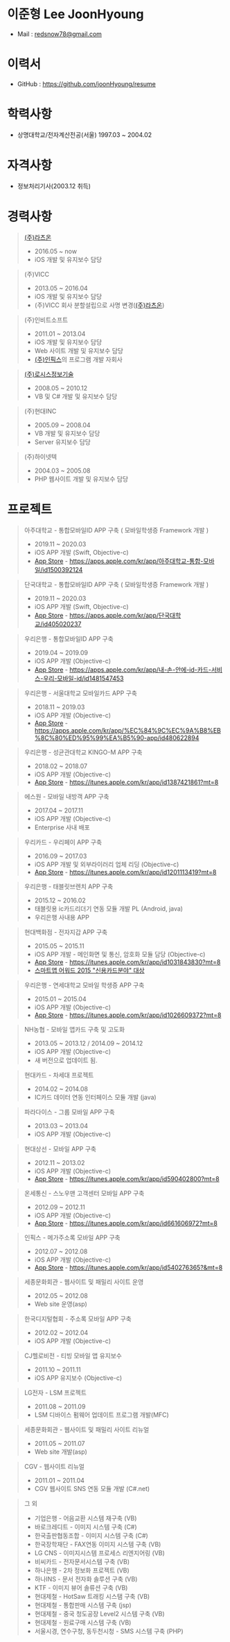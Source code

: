 # 이준형 Lee JoonHyoung 
* Mail : redsnow78@gmail.com

# 이력서
* GitHub : https://github.com/joonHyoung/resume

# 학력사항
* 상명대학교/전자계산전공(서울) 1997.03 ~ 2004.02

# 자격사항
* 정보처리기사(2003.12 취득)

# 경력사항
> [(주)라츠온](http://www.lots-on.co.kr)
>* 2016.05 ~ now
>* iOS 개발 및 유지보수 담당

> (주)VICC
>* 2013.05 ~ 2016.04
>* iOS 개발 및 유지보수 담당
>* (주)VICC 회사 분할설립으로 사명 변경([(주)라츠온](http://www.lots-on.co.kr))

> (주)인비트소프트
>* 2011.01 ~ 2013.04
>* iOS 개발 및 유지보수 담당
>* Web 사이트 개발 및 유지보수 담당
>* [(주)인픽스](http://www.inpix.com)의 프로그램 개발 자회사

> [(주)로시스정보기술](http://www.rosis.co.kr/)
>* 2008.05 ~ 2010.12
>* VB 및 C# 개발 및 유지보수 담당

> (주)현대INC
>* 2005.09 ~ 2008.04
>* VB 개발 및 유지보수 담당
>* Server 유지보수 담당

> (주)하이넷텍
>* 2004.03 ~ 2005.08
>* PHP 웹사이트 개발 및 유지보수 담당


# 프로젝트
> 아주대학교 - 통합모바일ID APP 구축 ( 모바일학생증 Framework 개발 )
>* 2019.11 ~ 2020.03
>* iOS APP 개발 (Swift, Objective-c)
>* [App Store](https://apps.apple.com/kr/app/%EC%95%84%EC%A3%BC%EB%8C%80%ED%95%99%EA%B5%90-%ED%86%B5%ED%95%A9-%EB%AA%A8%EB%B0%94%EC%9D%BC/id1500392124) - https://apps.apple.com/kr/app/아주대학교-통합-모바일/id1500392124

> 단국대학교 - 통합모바일ID APP 구축 ( 모바일학생증 Framework 개발 )
>* 2019.11 ~ 2020.03
>* iOS APP 개발 (Swift, Objective-c)
>* [App Store](https://apps.apple.com/kr/app/%EB%8B%A8%EA%B5%AD%EB%8C%80%ED%95%99%EA%B5%90/id405020237) - https://apps.apple.com/kr/app/단국대학교/id405020237

> 우리은행 - 통합모바일ID APP 구축
>* 2019.04 ~ 2019.09
>* iOS APP 개발 (Objective-c)
>* [App Store](https://apps.apple.com/kr/app/%EB%82%B4-%EC%86%90-%EC%95%88%EC%97%90-id-%EC%B9%B4%EB%93%9C-%EC%84%9C%EB%B9%84%EC%8A%A4-%EC%9A%B0%EB%A6%AC-%EB%AA%A8%EB%B0%94%EC%9D%BC-id/id1481547453) - https://apps.apple.com/kr/app/내-손-안에-id-카드-서비스-우리-모바일-id/id1481547453

> 우리은행 - 서울대학교 모바일카드 APP 구축
>* 2018.11 ~ 2019.03
>* iOS APP 개발 (Objective-c)
>* [App Store](https://apps.apple.com/kr/app/%EC%84%9C%EC%9A%B8%EB%8C%80%ED%95%99%EA%B5%90-app/id480622894) - https://apps.apple.com/kr/app/%EC%84%9C%EC%9A%B8%EB%8C%80%ED%95%99%EA%B5%90-app/id480622894

> 우리은행 - 성균관대학교 KINGO-M APP 구축
>* 2018.02 ~ 2018.07
>* iOS APP 개발 (Objective-c)
>* [App Store](https://itunes.apple.com/kr/app/id1387421861?mt=8) - https://itunes.apple.com/kr/app/id1387421861?mt=8

> 에스원 - 모바일 내방객 APP 구축
>* 2017.04 ~ 2017.11
>* iOS APP 개발 (Objective-c)
>* Enterprise 사내 배포

> 우리카드 - 우리페이 APP 구축
>* 2016.09 ~ 2017.03 
>* iOS APP 개발 및 외부라이러리 업체 리딩 (Objective-c)
>* [App Store](https://itunes.apple.com/kr/app/id1201113419?mt=8) - https://itunes.apple.com/kr/app/id1201113419?mt=8

> 우리은행 - 태블릿브렌치 APP 구축
>* 2015.12 ~ 2016.02
>* 태블릿용 ic카드리더기 연동 모듈 개발 PL (Android, java)
>* 우리은행 사내용 APP

> 현대백화점 - 전자지갑 APP 구축
>* 2015.05 ~ 2015.11
>* iOS APP 개발 - 메인화면 및 통신, 암호화 모듈 담당 (Objective-c)
>* [App Store](https://itunes.apple.com/kr/app/id1031843830?mt=8) - https://itunes.apple.com/kr/app/id1031843830?mt=8
>* [스마트앱 어워드 2015 "신용카드분야" 대상 ](http://www.i-award.or.kr/Smart/Prize/2015/Awarded01.aspx)

> 우리은행 - 연세대학교 모바일 학생증 APP 구축
>* 2015.01 ~ 2015.04
>* iOS APP 개발 (Objective-c)
>* [App Store](https://itunes.apple.com/kr/app/id1026609372?mt=8) - https://itunes.apple.com/kr/app/id1026609372?mt=8

> NH농협 - 모바일 앱카드 구축 및 고도화
>* 2013.05 ~ 2013.12 / 2014.09 ~ 2014.12
>* iOS APP 개발 (Objective-c)
>* 새 버전으로 업데이트 됨.

> 현대카드 - 차세대 프로젝트
>* 2014.02 ~ 2014.08 
>* IC카드 데이터 연동 인터페이스 모듈 개발 (java)

> 파라다이스 - 그룹 모바일 APP 구축
>* 2013.03 ~ 2013.04
>* iOS APP 개발 (Objective-c)

> 현대상선 - 모바일 APP 구축
>* 2012.11 ~ 2013.02
>* iOS APP 개발 (Objective-c)
>* [App Store](https://itunes.apple.com/kr/app/id590402800?mt=8) - https://itunes.apple.com/kr/app/id590402800?mt=8

> 온세통신 - 스노우맨 고객센터 모바일 APP 구축
>* 2012.09 ~ 2012.11
>* iOS APP 개발 (Objective-c)
>* [App Store](https://itunes.apple.com/kr/app/id661606972?mt=8) - https://itunes.apple.com/kr/app/id661606972?mt=8

> 인픽스 - 메가주소록 모바일 APP 구축
>* 2012.07 ~ 2012.08
>* iOS APP 개발 (Objective-c)
>* [App Store](https://itunes.apple.com/kr/app/id540276365?&mt=8) - https://itunes.apple.com/kr/app/id540276365?&mt=8

> 세종문화회관 - 웹사이트 및 패밀리 사이트 운영
>* 2012.05 ~ 2012.08
>* Web site 운영(asp)

> 한국디지털협회 - 주소록 모바일 APP 구축
>* 2012.02 ~ 2012.04
>* iOS APP 개발 (Objective-c)

> CJ헬로비전 - 티빙 모바일 앱 유지보수
>* 2011.10 ~ 2011.11
>* iOS APP 유지보수 (Objective-c)

> LG전자 - LSM 프로젝트
>* 2011.08 ~ 2011.09
>* LSM 디바이스 펌웨어 업데이트 프로그램 개발(MFC)

> 세종문화회관 - 웹사이트 및 패밀리 사이트 리뉴얼
>* 2011.05 ~ 2011.07
>* Web site 개발(asp)

> CGV - 웹사이트 리뉴얼
>* 2011.01 ~ 2011.04
>* CGV 웹사이트 SNS 연동 모듈 개발 (C#.net)

> 그 외
>* 기업은행 - 어음교환 시스템 재구축 (VB)
>* 바로크레디트 - 이미지 시스템 구축 (C#)
>* 한국출판협동조합 - 이미지 시스템 구축 (C#)
>* 한국장학재단 - FAX연동 이미지 시스템 구축 (VB)
>* LG CNS - 이미지시스템 프로세스 리엔지어링 (VB)
>* 비씨카드 - 전자문서시스템 구축 (VB)
>* 하나은행 - 2차 정보화 프로젝트 (VB)
>* 하나INS - 문서 전자화 솔루션 구축 (VB)
>* KTF - 이미지 뷰어 솔류션 구축 (VB)
>* 현대제철 - HotSaw 트래킹 시스탬 구축 (VB)
>* 현대제철 - 통합판매 시스템 구축 (jsp)
>* 현대제철 - 중국 청도공장 Level2 시스템 구축 (VB)
>* 현대제철 - 원료구매 시스템 구축 (VB)
>* 서울시경, 연수구청, 동두천시청 - SMS 시스템 구축 (PHP)
